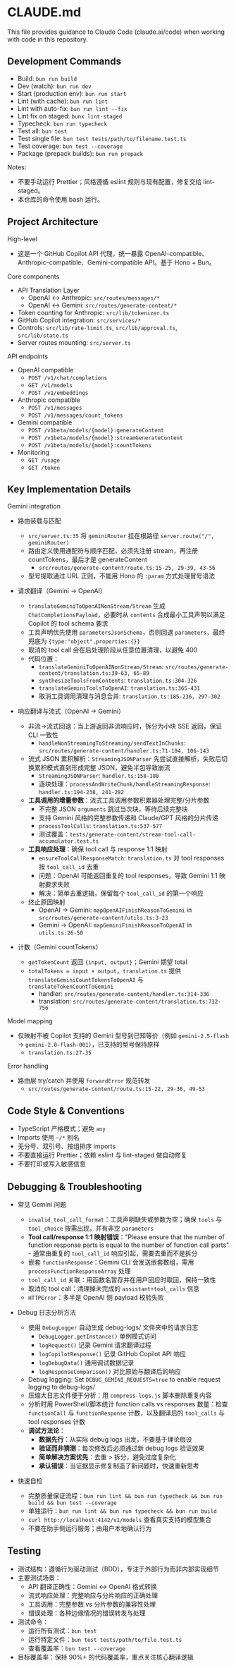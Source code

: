 # CLAUDE.md

This file provides guidance to Claude Code (claude.ai/code) when working with code in this repository.

## Development Commands

- Build: `bun run build`
- Dev (watch): `bun run dev`
- Start (production env): `bun run start`
- Lint (with cache): `bun run lint`
- Lint with auto-fix: `bun run lint --fix`
- Lint fix on staged: `bunx lint-staged`
- Typecheck: `bun run typecheck`
- Test all: `bun test`
- Test single file: `bun test tests/path/to/filename.test.ts`
- Test coverage: `bun test --coverage`
- Package (prepack builds): `bun run prepack`

Notes:
- 不要手动运行 Prettier；风格遵循 eslint 规则与现有配置，修复交给 lint-staged。
- 本仓库的命令使用 bash 运行。

## Project Architecture

High-level
- 这是一个 GitHub Copilot API 代理，统一暴露 OpenAI-compatible、Anthropic-compatible、Gemini-compatible API。基于 Hono + Bun。

Core components
- API Translation Layer
  - OpenAI ↔ Anthropic: `src/routes/messages/*`
  - OpenAI ↔ Gemini: `src/routes/generate-content/*`
- Token counting for Anthropic: `src/lib/tokenizer.ts`
- GitHub Copilot integration: `src/services/*`
- Controls: `src/lib/rate-limit.ts`, `src/lib/approval.ts`, `src/lib/state.ts`
- Server routes mounting: `src/server.ts`

API endpoints
- OpenAI compatible
  - `POST /v1/chat/completions`
  - `GET /v1/models`
  - `POST /v1/embeddings`
- Anthropic compatible
  - `POST /v1/messages`
  - `POST /v1/messages/count_tokens`
- Gemini compatible
  - `POST /v1beta/models/{model}:generateContent`
  - `POST /v1beta/models/{model}:streamGenerateContent`
  - `POST /v1beta/models/{model}:countTokens`
- Monitoring
  - `GET /usage`
  - `GET /token`

## Key Implementation Details

Gemini integration
- 路由装载与匹配
  - `src/server.ts:35` 将 `geminiRouter` 挂在根路径 `server.route("/", geminiRouter)`
  - 路由定义使用通配符与顺序匹配，必须先注册 stream，再注册 countTokens，最后才是 generateContent
    - `src/routes/generate-content/route.ts:15-25, 29-39, 43-56`
  - 型号提取通过 URL 正则，不能用 Hono 的 `:param` 方式处理冒号语法

- 请求翻译（Gemini → OpenAI）
  - `translateGeminiToOpenAINonStream/Stream` 生成 `ChatCompletionsPayload`，必要时从 `contents` 合成最小工具声明以满足 Copilot 的 tool schema 要求
  - 工具声明优先使用 `parametersJsonSchema`，否则回退 `parameters`，最终兜底为 `{type:"object",properties:{}}`
  - 取消的 tool call 会在后处理阶段从任意位置清理，以避免 400
  - 代码位置：
    - `translateGeminiToOpenAINonStream/Stream`: `src/routes/generate-content/translation.ts:39-63, 65-89`
    - `synthesizeToolsFromContents`: `translation.ts:304-326`
    - `translateGeminiToolsToOpenAI`: `translation.ts:365-431`
    - 取消工具调用清理与消息合并: `translation.ts:185-236, 297-302`

- 响应翻译与流式（OpenAI → Gemini）
  - 非流→流式回退：当上游返回非流响应时，拆分为小块 SSE 返回，保证 CLI 一致性
    - `handleNonStreamingToStreaming/sendTextInChunks`: `src/routes/generate-content/handler.ts:71-104, 106-143`
  - 流式 JSON 累积解析：`StreamingJSONParser` 先尝试直接解析，失败后切换累积模式直到形成完整 JSON，避免半包导致崩流
    - `StreamingJSONParser`: `handler.ts:158-188`
    - 逐块处理：`processAndWriteChunk/handleStreamingResponse`: `handler.ts:194-238, 241-282`
  - **工具调用的增量参数**：流式工具调用参数积累器处理完整/分片参数
    - 不完整 JSON `arguments` 跳过当次块，等待后续完整块
    - 支持 Gemini 风格的完整参数传递和 Claude/GPT 风格的分片传递
    - `processToolCalls`: `translation.ts:537-577`
    - 测试覆盖：`tests/generate-content/stream-tool-call-accumulator.test.ts`
  - **工具响应处理**：确保 tool call 与 response 1:1 映射
    - `ensureToolCallResponseMatch`: `translation.ts` 对 tool responses 按 `tool_call_id` 去重
    - 问题：OpenAI 可能返回重复的 tool responses，导致 Gemini 1:1 映射要求失败
    - 解决：简单去重逻辑，保留每个 `tool_call_id` 的第一个响应
  - 终止原因映射
    - OpenAI → Gemini: `mapOpenAIFinishReasonToGemini` in `src/routes/generate-content/utils.ts:3-23`
    - Gemini → OpenAI: `mapGeminiFinishReasonToOpenAI` in `utils.ts:26-50`

- 计数（Gemini countTokens）
  - `getTokenCount` 返回 `{input, output}`；Gemini 期望 total
  - `totalTokens = input + output`，`translation.ts` 提供 `translateGeminiCountTokensToOpenAI` 与 `translateTokenCountToGemini`
    - handler: `src/routes/generate-content/handler.ts:314-336`
    - translation: `src/routes/generate-content/translation.ts:732-756`

Model mapping
- 仅映射不被 Copilot 支持的 Gemini 型号到已知等价（例如 `gemini-2.5-flash` → `gemini-2.0-flash-001`），已支持的型号保持原样
  - `translation.ts:27-35`

Error handling
- 路由层 try/catch 并使用 `forwardError` 规范转发
  - `src/routes/generate-content/route.ts:15-22, 29-36, 49-53`

## Code Style & Conventions

- TypeScript 严格模式；避免 `any`
- Imports 使用 `~/*` 别名
- 无分号、双引号、按组排序 imports
- 不要直接运行 Prettier；依赖 eslint 与 lint-staged 做自动修复
- 不要打印或写入敏感信息

## Debugging & Troubleshooting

- 常见 Gemini 问题
  - `invalid_tool_call_format`：工具声明缺失或参数为空；确保 `tools` 与 `tool_choice` 按需出现，并有非空 `parameters`
  - **Tool call/response 1:1 映射错误**："Please ensure that the number of function response parts is equal to the number of function call parts" - 通常由重复的 `tool_call_id` 响应引起，需要去重而不是拆分
  - 嵌套 `functionResponse`：Gemini CLI 会发送嵌套数组，需用 `processFunctionResponseArray` 处理
  - `tool_call_id` 关联：用函数名暂存并在用户回应时取回，保持一致性
  - 取消的 tool call：清理掉未完成的 `assistant+tool_calls` 信息
  - `HTTPError`：多半是 OpenAI 侧 payload 校验失败

- Debug 日志分析方法
  - 使用 `DebugLogger` 自动生成 debug-logs/ 文件夹中的请求日志
    - `DebugLogger.getInstance()` 单例模式访问
    - `logRequest()` 记录 Gemini 请求翻译过程
    - `logCopilotResponse()` 记录 GitHub Copilot API 响应
    - `logDebugData()` 通用调试数据记录
    - `logResponseComparison()` 对比原始与翻译后的响应
  - Debug logging: Set `DEBUG_GEMINI_REQUESTS=true` to enable request logging to debug-logs/
  - 压缩大日志文件便于分析：用 `compress-logs.js` 脚本删除重复内容
  - 分析时用 PowerShell/脚本统计 function calls vs responses 数量：检查 `functionCall` 与 `functionResponse` 计数，以及翻译后的 `tool_calls` 与 tool responses 计数
  - **调试方法论**：
    - **数据先行**：从实际 debug logs 出发，不要基于理论假设
    - **验证而非猜测**：每次修改后必须通过新 debug logs 验证效果
    - **简单解决方案优先**：去重 > 拆分，避免过度复杂化
    - **承认错误**：当证据显示修复制造了新问题时，快速重新思考

- 快速自检
  - 完整质量保证流程：`bun run lint && bun run typecheck && bun run build && bun test --coverage`
  - 单独运行：`bun run lint && bun run typecheck && bun run build`
  - `curl http://localhost:4142/v1/models` 查看真实支持的模型集合
  - 不要在助手侧运行服务；由用户本地确认行为

## Testing

- 测试结构：遵循行为驱动测试（BDD），专注于外部行为而非内部实现细节
- 主要测试场景：
  - API 翻译正确性：Gemini ↔ OpenAI 格式转换
  - 流式响应处理：完整响应与分片响应的正确处理
  - 工具调用：完整参数 vs 分片参数的兼容性处理
  - 错误处理：各种边缘情况的错误转发与处理
- 测试命令：
  - 运行所有测试：`bun test`
  - 运行特定文件：`bun test tests/path/to/file.test.ts`
  - 查看覆盖率：`bun test --coverage`
- 目标覆盖率：保持 90%+ 的代码覆盖率，重点关注核心翻译逻辑
